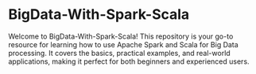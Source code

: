 # BigData-With-Spark-Scala
Welcome to BigData-With-Spark-Scala! This repository is your go-to resource for learning how to use Apache Spark and Scala for Big Data processing. It covers the basics, practical examples, and real-world applications, making it perfect for both beginners and experienced users.
